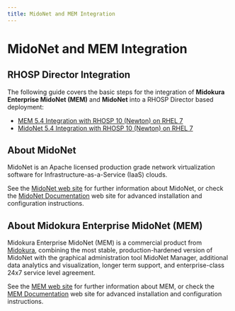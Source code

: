 ```yaml
---
title: MidoNet and MEM Integration
---
```


# MidoNet and MEM Integration

## RHOSP Director Integration

The following guide covers the basic steps for the integration of
**Midokura Enterprise MidoNet (MEM)** and **MidoNet** into a RHOSP
Director based deployment:

* [MEM 5.4 Integration with RHOSP 10 (Newton) on RHEL 7](../midonet-integration_mem-54-rhel7-rhosp10)
* [MidoNet 5.4 Integration with RHOSP 10 (Newton) on RHEL 7](../midonet-integration_midonet-54-rhel7-rhosp10)


## About MidoNet

MidoNet is an Apache licensed production grade network virtualization software
for Infrastructure-as-a-Service (IaaS) clouds.

See the [MidoNet web site][midonet] for further information about MidoNet, or
check the [MidoNet Documentation][midonet-docs] web site for advanced
installation and configuration instructions.

## About Midokura Enterprise MidoNet (MEM)

Midokura Enterprise MidoNet (MEM) is a commercial product from
[Midokura][midokura], combining the most stable, production-hardened version of
MidoNet with the graphical administration tool MidoNet Manager, additional data
analytics and visualization, longer term support, and enterprise-class 24x7
service level agreement.

See the [MEM web site][mem] for further information about MEM, or check the
[MEM Documentation][mem-docs] web site for advanced installation and
configuration instructions.

[midonet]: https://www.midonet.org/ "MidoNet"
[midonet-docs]: https://docs.midonet.org/ "MidoNet Documentation"
[midokura]: http://www.midokura.com/ "Midokura"
[mem]: http://www.midokura.com/midonet-enterprise/ "Midokura Enterprise MidoNet (MEM)"
[mem-docs]: http://docs.midokura.com/ "Midokura Enterprise MidoNet (MEM) Documentation"
